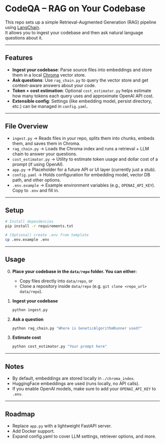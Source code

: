 # CodeQA – RAG on Your Codebase

This repo sets up a simple Retrieval-Augmented Generation (RAG) pipeline using [LangChain](https://www.langchain.com/).  
It allows you to ingest your codebase and then ask natural language questions about it.

---

## Features
- **Ingest your codebase**: Parse source files into embeddings and store them in a local [Chroma](https://www.trychroma.com/) vector store.
- **Ask questions**: Use `rag_chain.py` to query the vector store and get context-aware answers about your code.
- **Token + cost estimation**: Optional `cost_estimator.py` helps estimate how many tokens each query uses and approximate OpenAI API cost.
- **Extensible config**: Settings (like embedding model, persist directory, etc.) can be managed in `config.yaml`.

---

## File Overview
- `ingest.py` → Reads files in your repo, splits them into chunks, embeds them, and saves them in Chroma.
- `rag_chain.py` → Loads the Chroma index and runs a retrieval + LLM chain to answer your questions.
- `cost_estimator.py` → Utility to estimate token usage and dollar cost of a prompt (if using OpenAI).
- `app.py` → Placeholder for a future API or UI layer (currently just a stub).
- `config.yaml` → Holds configuration for embedding model, vector DB path, and other options.
- `.env.example` → Example environment variables (e.g., `OPENAI_API_KEY`). Copy to `.env` and fill in.

---

## Setup
```bash
# Install dependencies
pip install -r requirements.txt

# (Optional) create .env from template
cp .env.example .env
```

---

## Usage
0. **Place your codebase in the `data/repo` folder. You can either:**
   - Copy files directly into `data/repo`, or
   - Clone a repository inside `data/repo` (e.g. `git clone <repo_url> data/repo`).

1. **Ingest your codebase**
   ```bash
   python ingest.py
   ```

2. **Ask a question**
   ```bash
   python rag_chain.py "Where is GeneticAlgorithmRunner used?"
   ```

3. **Estimate cost**
   ```bash
   python cost_estimator.py "Your prompt here"
   ```

---

## Notes
- By default, embeddings are stored locally in `./chroma_index`.
- HuggingFace embeddings are used (runs locally, no API calls).
- If you enable OpenAI models, make sure to add your `OPENAI_API_KEY` to `.env`.

---

## Roadmap
- Replace `app.py` with a lightweight FastAPI server.
- Add Docker support.
- Expand config.yaml to cover LLM settings, retriever options, and more.
